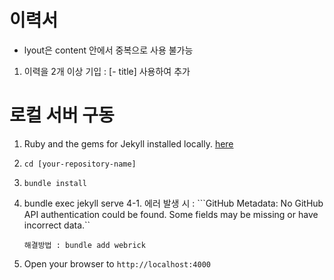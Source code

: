 # 이력서

- lyout은 content 안에서 중복으로 사용 불가능

1. 이력을 2개 이상 기입 : [- title] 사용하여 추가

# 로컬 서버 구동

1. Ruby and the gems for Jekyll installed locally. [here](https://jekyllrb.com/docs/installation/)
2. ```cd [your-repository-name]```
3. ```bundle install```
4. bundle exec jekyll serve
  4-1. 에러 발생 시 :  ```GitHub Metadata: No GitHub API authentication could be found. Some fields may be missing or have incorrect data.``
  
       해결방법 : bundle add webrick
      
5. Open your browser to ```http://localhost:4000```
    
